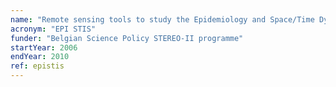 ```yaml
---
name: "Remote sensing tools to study the Epidemiology and Space/Time Dynamics of diseases"
acronym: "EPI STIS"
funder: "Belgian Science Policy STEREO-II programme"
startYear: 2006
endYear: 2010
ref: epistis
---
```

